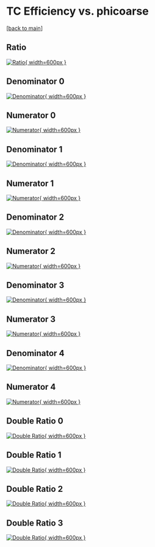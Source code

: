 # TC Efficiency vs. phicoarse

[[back to main](./)]



## Ratio

[![Ratio](../mtv/var/TC_loweta_13_1_eff_phicoarse.png){ width=600px }](../mtv/var/TC_loweta_13_1_eff_phicoarse.pdf)

## Denominator 0

[![Denominator](../mtv/den/TC_loweta_13_1_eff_phicoarse_den0.png){ width=600px }](../mtv/den/TC_loweta_13_1_eff_phicoarse_den0.pdf)

## Numerator 0

[![Numerator](../mtv/num/TC_loweta_13_1_eff_phicoarse_num0.png){ width=600px }](../mtv/num/TC_loweta_13_1_eff_phicoarse_num0.pdf)

## Denominator 1

[![Denominator](../mtv/den/TC_loweta_13_1_eff_phicoarse_den1.png){ width=600px }](../mtv/den/TC_loweta_13_1_eff_phicoarse_den1.pdf)

## Numerator 1

[![Numerator](../mtv/num/TC_loweta_13_1_eff_phicoarse_num1.png){ width=600px }](../mtv/num/TC_loweta_13_1_eff_phicoarse_num1.pdf)

## Denominator 2

[![Denominator](../mtv/den/TC_loweta_13_1_eff_phicoarse_den2.png){ width=600px }](../mtv/den/TC_loweta_13_1_eff_phicoarse_den2.pdf)

## Numerator 2

[![Numerator](../mtv/num/TC_loweta_13_1_eff_phicoarse_num2.png){ width=600px }](../mtv/num/TC_loweta_13_1_eff_phicoarse_num2.pdf)

## Denominator 3

[![Denominator](../mtv/den/TC_loweta_13_1_eff_phicoarse_den3.png){ width=600px }](../mtv/den/TC_loweta_13_1_eff_phicoarse_den3.pdf)

## Numerator 3

[![Numerator](../mtv/num/TC_loweta_13_1_eff_phicoarse_num3.png){ width=600px }](../mtv/num/TC_loweta_13_1_eff_phicoarse_num3.pdf)

## Denominator 4

[![Denominator](../mtv/den/TC_loweta_13_1_eff_phicoarse_den4.png){ width=600px }](../mtv/den/TC_loweta_13_1_eff_phicoarse_den4.pdf)

## Numerator 4

[![Numerator](../mtv/num/TC_loweta_13_1_eff_phicoarse_num4.png){ width=600px }](../mtv/num/TC_loweta_13_1_eff_phicoarse_num4.pdf)

## Double Ratio 0

[![Double Ratio](../mtv/ratio/TC_loweta_13_1_eff_phicoarse_ratio0.png){ width=600px }](../mtv/ratio/TC_loweta_13_1_eff_phicoarse_ratio0.pdf)

## Double Ratio 1

[![Double Ratio](../mtv/ratio/TC_loweta_13_1_eff_phicoarse_ratio1.png){ width=600px }](../mtv/ratio/TC_loweta_13_1_eff_phicoarse_ratio1.pdf)

## Double Ratio 2

[![Double Ratio](../mtv/ratio/TC_loweta_13_1_eff_phicoarse_ratio2.png){ width=600px }](../mtv/ratio/TC_loweta_13_1_eff_phicoarse_ratio2.pdf)

## Double Ratio 3

[![Double Ratio](../mtv/ratio/TC_loweta_13_1_eff_phicoarse_ratio3.png){ width=600px }](../mtv/ratio/TC_loweta_13_1_eff_phicoarse_ratio3.pdf)

